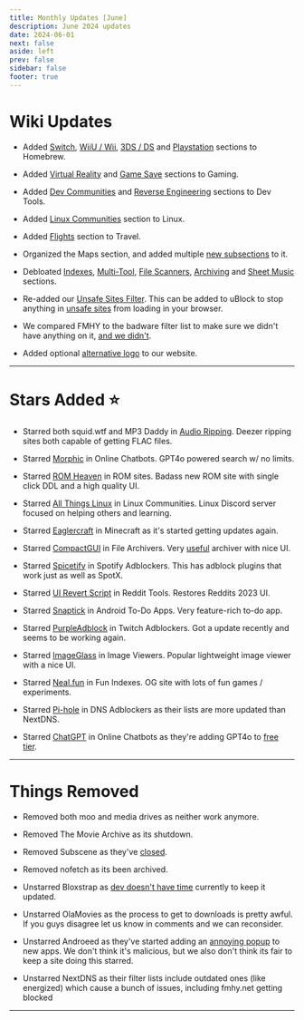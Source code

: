 ```yaml
---
title: Monthly Updates [June]
description: June 2024 updates
date: 2024-06-01
next: false
aside: left
prev: false
sidebar: false
footer: true
---
```



# Wiki Updates

- Added [Switch](https://fmhy.net/game-tools#switch-homebrew), [WiiU / Wii](https://fmhy.net/game-tools#wii-u-wii-homebrew), [3DS / DS](https://fmhy.net/game-tools#_3ds-ds-homebrew) and [Playstation](https://fmhy.net/game-tools#playstation-homebrew) sections to Homebrew. 

- Added [Virtual Reality](https://fmhy.net/gamingpiracyguide#virtual-reality) and [Game Save](https://fmhy.net/gaming-tools#game-saves) sections to Gaming.

- Added [Dev Communities](https://fmhy.net/devtools#dev-communities) and [Reverse Engineering](https://fmhy.net/devtools#reverse-engineering) sections to Dev Tools.

- Added [Linux Communities](https://fmhy.net/linuxguide#linux-communities) section to Linux.

- Added [Flights](https://fmhy.net/miscguide#flights) section to Travel.

- Organized the Maps section, and added multiple [new subsections](https://fmhy.net/miscguide#maps) to it. 

- Debloated [Indexes](https://fmhy.net/miscguide#indexes), [Multi-Tool](https://fmhy.net/miscguide#multi-tool-sites), [File Scanners](https://fmhy.net/adblockvpnguide#file-scanners), [Archiving](https://fmhy.net/internet-tools#archiving) and [Sheet Music](https://fmhy.net/storage#music-sheet-collections) sections. 

- Re-added our [Unsafe Sites Filter](https://github.com/WindowsAurora/FMHYFilterlist/). This can be added to uBlock to stop anything in [unsafe sites](https://fmhy.net/unsafesites) from loading in your browser. 

- We compared FMHY to the badware filter list to make sure we didn't have anything on it, [and we didn't](https://ibb.co/9TQ6Nnv).

- Added optional [alternative logo](https://pastebin.com/MDnQPKP3) to our website.

***

# Stars Added ⭐

- Starred both squid.wtf and MP3 Daddy in [Audio Ripping](https://fmhy.net/audiopiracyguide#audio-ripping-sites). Deezer ripping sites both capable of getting FLAC files.

- Starred [Morphic](https://fmhy.net/ai#online-chatbots) in Online Chatbots. GPT4o powered search w/ no limits.

- Starred [ROM Heaven](https://fmhy.net/gamingpiracyguide#rom-sites) in ROM sites. Badass new ROM site with single click DDL and a high quality UI.

- Starred [All Things Linux](https://fmhy.net/linuxguide#linux-communities) in Linux Communities. Linux Discord server focused on helping others and learning.

- Starred [Eaglercraft](https://fmhy.net/gaming-tools#minecraft-tools) in Minecraft as it's started getting updates again. 

- Starred [CompactGUI](https://fmhy.net/file-tools#file-archivers) in File Archivers. Very [useful](https://ibb.co/xm23Xbh) archiver with nice UI.

- Starred [Spicetify](https://fmhy.net/audiopiracyguide#spotify-adblockers) in Spotify Adblockers. This has adblock plugins that work just as well as SpotX.

- Starred [UI Revert Script](https://fmhy.net/social-media-tools#reddit-tools) in Reddit Tools. Restores Reddits 2023 UI.

- Starred [Snaptick](https://fmhy.net/storage#to-do-apps) in Android To-Do Apps. Very feature-rich to-do app.

- Starred [PurpleAdblock](https://fmhy.net/social-media-tools#twitch-adblockers) in Twitch Adblockers. Got a update recently and seems to be working again.

- Starred [ImageGlass](https://fmhy.net/img-tools#image-viewers) in Image Viewers. Popular lightweight image viewer with a nice UI.

- Starred [Neal.fun](https://fmhy.net/storage#fun-indexes) in Fun Indexes. OG site with lots of fun games / experiments.

- Starred [Pi-hole](https://fmhy.net/adblockvpnguide#dns-adblocking) in DNS Adblockers as their lists are more updated than NextDNS.

- Starred [ChatGPT](https://fmhy.net/ai#online-chatbots) in Online Chatbots as they're adding GPT4o to [free tier](https://help.openai.com/en/articles/7102672-how-can-i-access-gpt-4-gpt-4-turbo-and-gpt-4o).

***
 
# Things Removed

- Removed both moo and media drives as neither work anymore.

- Removed The Movie Archive as its shutdown.

- Removed Subscene as they've [closed](https://ibb.co/SVX41NW).

- Removed nofetch as its been archived.

- Unstarred Bloxstrap as [dev doesn't have time](https://github.com/pizzaboxer/bloxstrap/wiki/Addressing-usability-problems-with-Bloxstrap-v2.5.4) currently to keep it updated.

- Unstarred OlaMovies as the process to get to downloads is pretty awful. If you guys disagree let us know in comments and we can reconsider.

- Unstarred Androeed as they've started adding an [annoying popup](https://ibb.co/LxkHznm) to new apps. We don't think it's malicious, but we also don't think its fair to keep a site doing this starred.

- Unstarred NextDNS as their filter lists include outdated ones (like energized) which cause a bunch of issues, including fmhy.net getting blocked

---
